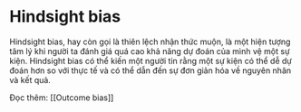 # Hindsight bias

Hindsight bias, hay còn gọi là thiên lệch nhận thức muộn, là một hiện tượng tâm lý khi người ta đánh giá quá cao khả năng dự đoán của mình vệ một sự kiện. Hindsight bias  có thể kiến một người tin rằng một sự kiện có thể dễ dự đoán hơn so với thực tế và có thể dẫn đến sự đơn giản hóa về nguyên nhân và kết quả.

Đọc thêm: [[Outcome bias]]